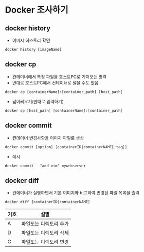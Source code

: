 # Docker 조사하기

## docker history
- 이미지 히스토리 확인
```Docker
docker history [imageName]
```

## docker cp
- 컨테이너에서 특정 파일을 호스트PC로 가져오는 명력
- 반대로 호스트PC에서 컨테이너로 널을 수도 있음
```Docker
docker cp [containerName]:[container_path] [host_path]
```

- 덮어씌우기(반대로 입력하기)
```Docker
docker cp [host_path] [containerName]:[container_path]
```

## docker commit
- 컨테이너 변경사항을 이미지 파일로 생성
```Docker
docker commit [option] [containerID|containerNAME[:tag]]
```

- 예시
```Docker
docker commit - "add vim" mywebserver
```

## docker diff
- 컨에이너가 실행하면서 기본 이미지와 비교하여 변경된 파일 목록을 출력
```Docker
docker diff [containerID|containerNAME]
```

|기호| 설멸           |
|---|--------------|
|A| 파일또는 디렉토리 추가 |
|D| 파일또는 디렉토리 삭제 |
|C| 파일또는 디렉토리 변경 |
